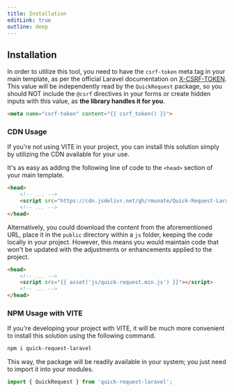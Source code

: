 ```yaml
---
title: Installation
editLink: true
outline: deep
---
```


## Installation

In order to utilize this tool, you need to have the `csrf-token` meta tag in your main template, as per the official Laravel documentation on [X-CSRF-TOKEN](https://laravel.com/docs/11.x/csrf#csrf-x-csrf-token). This value will be independently read by the `QuickRequest` package, so you should NOT include the `@csrf` directives in your forms or create hidden inputs with this value, as **the library handles it for you**.

```html
<meta name="csrf-token" content="{{ csrf_token() }}">
```

### CDN Usage

If you're not using VITE in your project, you can install this solution simply by utilizing the CDN available for your use.

It's as easy as adding the following line of code to the `<head>` section of your main template.

```html
<head>
    <!-- ... -->
    <script src="https://cdn.jsdelivr.net/gh/rmunate/Quick-Request-Laravel/dist/js/quick-request.min.js"></script>
    <!-- ... -->
</head>
```

Alternatively, you could download the content from the aforementioned URL, place it in the `public` directory within a `js` folder, keeping the code locally in your project. However, this means you would maintain code that won't be updated with the adjustments or enhancements applied to the project.

```html
<head>
    <!-- ... -->
    <script src="{{ asset('js/quick-request.min.js') }}"></script>
    <!-- ... -->
</head>
```

### NPM Usage with VITE

If you're developing your project with VITE, it will be much more convenient to install this solution using the following command.

```bash
npm i quick-request-laravel
```

This way, the package will be readily available in your system; you just need to import it into your modules.

```javascript
import { QuickRequest } from 'quick-request-laravel';
```
